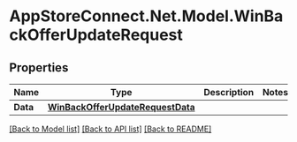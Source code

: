 # AppStoreConnect.Net.Model.WinBackOfferUpdateRequest

## Properties

Name | Type | Description | Notes
------------ | ------------- | ------------- | -------------
**Data** | [**WinBackOfferUpdateRequestData**](WinBackOfferUpdateRequestData.md) |  | 

[[Back to Model list]](../README.md#documentation-for-models) [[Back to API list]](../README.md#documentation-for-api-endpoints) [[Back to README]](../README.md)

